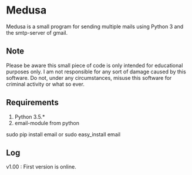 # Medusa
Medusa is a small program for sending multiple mails using Python 3 and the smtp-server of gmail.

## Note
Please be aware this small piece of code is only intended for educational purposes only. I am not responsible for any sort of damage caused by this software.
Do not, under any circumstances, misuse this software for criminal activity or what so ever.

## Requirements
1) Python 3.5.*
2) email-module from python

sudo pip install email
or
sudo easy_install email

## Log
v1.00 : First version is online.